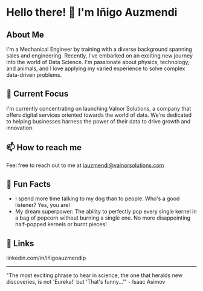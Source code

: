 
# Hello there! 👋 I'm Iñigo Auzmendi

## About Me
I'm a Mechanical Engineer by training with a diverse background spanning sales and engineering. Recently, I've embarked on an exciting new journey into the world of Data Science.
I'm passionate about physics, technology, and animals, and I love applying my varied experience to solve complex data-driven problems.



## 🌱 Current Focus
I'm currently concentrating on launching Valnor Solutions, a company that offers digital services oriented towards the world of data. We're dedicated to helping businesses harness the power of their data to drive growth and innovation.


## 📫 How to reach me
Feel free to reach out to me at iauzmendi@valnorsolutions.com

## 🐾 Fun Facts
- I spend more time talking to my dog than to people. Who's a good listener? Yes, you are!
- My dream superpower: The ability to perfectly pop every single kernel in a bag of popcorn without burning a single one. No more disappointing half-popped kernels or burnt pieces!

## 🔗 Links
linkedin.com/in/iñigoauzmendip

---

"The most exciting phrase to hear in science, the one that heralds new discoveries, is not 'Eureka!' but 'That's funny...'" - Isaac Asimov
<!---
Inigo-Auzmendi/Inigo-Auzmendi is a ✨ special ✨ repository because its `README.md` (this file) appears on your GitHub profile.
You can click the Preview link to take a look at your changes.
--->

